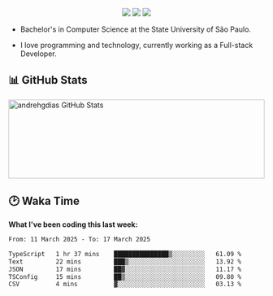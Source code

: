 <p align="center"> 
  <a href="https://andredias.dev.br/"><img src ="https://img.shields.io/badge/portfolio-offline-%23.svg?&style=for-the-badge&logo=&logoColor=white%22"></a>
  <a href="https://www.linkedin.com/in/andr%C3%A9-dias-6436811b4/"><img src="https://img.shields.io/badge/linkedin-%230077B5.svg?&style=for-the-badge&logo=linkedin&logoColor=white" /></a>
  <a href="https://www.instagram.com/andrehgdias/"><img src = "https://img.shields.io/badge/instagram-%23E4405F.svg?&style=for-the-badge&logo=instagram&logoColor=white"></a>
</p>

- Bachelor's in Computer Science at the State University of São Paulo.

- I love programming and technology, currently working as a Full-stack Developer.

<h2>📊 GitHub Stats</h2>

<span><img align="center" width="100%" height="155.42px" src="https://github-readme-stats.vercel.app/api?username=andrehgdias&show_icons=true&line_height=27&count_private=true" alt="andrehgdias GitHub Stats"/><span/>

<h2>🕑 Waka Time</h2>

**What I've been coding this last week:**

<!--START_SECTION:waka-->

```txt
From: 11 March 2025 - To: 17 March 2025

TypeScript   1 hr 37 mins    ███████████████▒░░░░░░░░░   61.09 %
Text         22 mins         ███▒░░░░░░░░░░░░░░░░░░░░░   13.92 %
JSON         17 mins         ██▓░░░░░░░░░░░░░░░░░░░░░░   11.17 %
TSConfig     15 mins         ██▒░░░░░░░░░░░░░░░░░░░░░░   09.80 %
CSV          4 mins          ▓░░░░░░░░░░░░░░░░░░░░░░░░   03.13 %
```

<!--END_SECTION:waka-->
